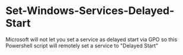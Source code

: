 # Set-Windows-Services-Delayed-Start
Microsoft will not let you set a service as delayed start via GPO so this Powershell script will remotely set a service to "Delayed Start"
